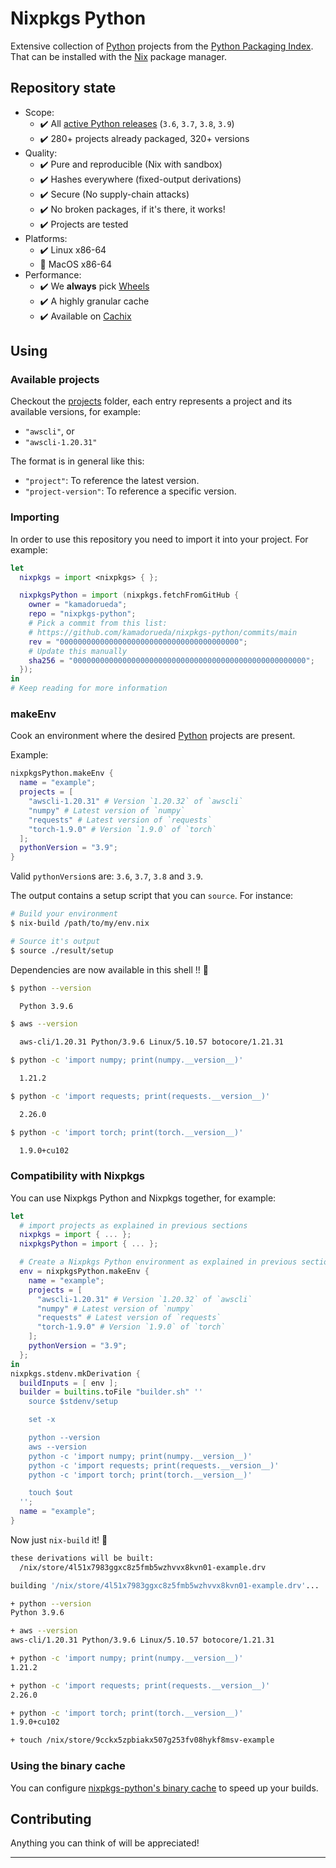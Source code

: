 # Nixpkgs Python

Extensive collection
of [Python][PYTHON] projects
from the [Python Packaging Index][PYPI].
That can be installed with the [Nix][NIX] package manager.

## Repository state

- Scope:
  - :heavy_check_mark:
    All [active Python releases][PYTHON_RELEASES] (`3.6`, `3.7`, `3.8`, `3.9`)
  - :heavy_check_mark: 280+ projects already packaged, 320+ versions
- Quality:
  - :heavy_check_mark: Pure and reproducible (Nix with sandbox)
  - :heavy_check_mark: Hashes everywhere (fixed-output derivations)
  - :heavy_check_mark: Secure (No supply-chain attacks)
  - :heavy_check_mark: No broken packages, if it's there, it works!
  - :heavy_check_mark: Projects are tested
- Platforms:
  - :heavy_check_mark: Linux x86-64
  - :construction: MacOS x86-64
- Performance:
  - :heavy_check_mark: We **always** pick [Wheels][PYTHON_WHEELS]
  - :heavy_check_mark: A highly granular cache
  - :heavy_check_mark: Available on [Cachix][CACHIX_NIXPKGS_PYTHON]

## Using

### Available projects

Checkout the [projects](./projects) folder,
each entry represents a project and its available versions,
for example:
- `"awscli"`, or
- `"awscli-1.20.31"`

The format is in general like this:
- `"project"`: To reference the latest version.
- `"project-version"`: To reference a specific version.

### Importing

In order to use this repository you need to import it
into your project. For example:

```nix
let
  nixpkgs = import <nixpkgs> { };

  nixpkgsPython = import (nixpkgs.fetchFromGitHub {
    owner = "kamadorueda";
    repo = "nixpkgs-python";
    # Pick a commit from this list:
    # https://github.com/kamadorueda/nixpkgs-python/commits/main
    rev = "0000000000000000000000000000000000000000";
    # Update this manually
    sha256 = "0000000000000000000000000000000000000000000000000000";
  });
in
# Keep reading for more information
```

### makeEnv

Cook an environment where the desired [Python][PYTHON] projects
are present.

Example:

```nix
nixpkgsPython.makeEnv {
  name = "example";
  projects = [
    "awscli-1.20.31" # Version `1.20.32` of `awscli`
    "numpy" # Latest version of `numpy`
    "requests" # Latest version of `requests`
    "torch-1.9.0" # Version `1.9.0` of `torch`
  ];
  pythonVersion = "3.9";
}
```

Valid `pythonVersion`s are: `3.6`, `3.7`, `3.8` and `3.9`.

The output contains a setup script that you can `source`.
For instance:

```bash
# Build your environment
$ nix-build /path/to/my/env.nix

# Source it's output
$ source ./result/setup
```

Dependencies are now available in this shell !! :rocket:

```bash
$ python --version

  Python 3.9.6

$ aws --version

  aws-cli/1.20.31 Python/3.9.6 Linux/5.10.57 botocore/1.21.31

$ python -c 'import numpy; print(numpy.__version__)'

  1.21.2

$ python -c 'import requests; print(requests.__version__)'

  2.26.0

$ python -c 'import torch; print(torch.__version__)'

  1.9.0+cu102
```

### Compatibility with Nixpkgs

You can use Nixpkgs Python and Nixpkgs together,
for example:

```nix
let
  # import projects as explained in previous sections
  nixpkgs = import { ... };
  nixpkgsPython = import { ... };

  # Create a Nixpkgs Python environment as explained in previous sections
  env = nixpkgsPython.makeEnv {
    name = "example";
    projects = [
      "awscli-1.20.31" # Version `1.20.32` of `awscli`
      "numpy" # Latest version of `numpy`
      "requests" # Latest version of `requests`
      "torch-1.9.0" # Version `1.9.0` of `torch`
    ];
    pythonVersion = "3.9";
  };
in
nixpkgs.stdenv.mkDerivation {
  buildInputs = [ env ];
  builder = builtins.toFile "builder.sh" ''
    source $stdenv/setup

    set -x

    python --version
    aws --version
    python -c 'import numpy; print(numpy.__version__)'
    python -c 'import requests; print(requests.__version__)'
    python -c 'import torch; print(torch.__version__)'

    touch $out
  '';
  name = "example";
}
```

Now just `nix-build` it! :rocket:

```bash
these derivations will be built:
  /nix/store/4l51x7983ggxc8z5fmb5wzhvvx8kvn01-example.drv

building '/nix/store/4l51x7983ggxc8z5fmb5wzhvvx8kvn01-example.drv'...

+ python --version
Python 3.9.6

+ aws --version
aws-cli/1.20.31 Python/3.9.6 Linux/5.10.57 botocore/1.21.31

+ python -c 'import numpy; print(numpy.__version__)'
1.21.2

+ python -c 'import requests; print(requests.__version__)'
2.26.0

+ python -c 'import torch; print(torch.__version__)'
1.9.0+cu102

+ touch /nix/store/9cckx5zpbiakx507g253fv08hykf8msv-example
```

### Using the binary cache

You can configure [nixpkgs-python's binary cache][CACHIX_NIXPKGS_PYTHON]
to speed up your builds.

## Contributing

Anything you can think of will be appreciated!

---

[CACHIX]: https://www.cachix.org/
[CACHIX_NIXPKGS_PYTHON]: https://app.cachix.org/cache/nixpkgs-python
[NIX]: https://nixos.org/
[PYPI]: https://pypi.org/
[PYTHON]: https://www.python.org/
[PYTHON_RELEASES]: https://www.python.org/downloads/
[PYTHON_WHEELS]: https://pythonwheels.com/
